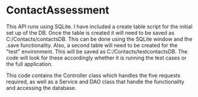 # ContactAssessment
This API runs using SQLite. I have included a create table script for the initial set up of the DB. Once the table is created it will need to be saved as C:/Contacts/contactsDB. This can be done using the SQLite window and the .save functionality. Also, a second table will need to be created for the "test" environment. This will be saved as C:/Contacts/testcontactsDB. The code will look for these accordingly whether it is running the test cases or the full application.

This code contains the Controller class which handles the five requests required, as well as a Service and DAO class that handle the functionality and accessing the database.
